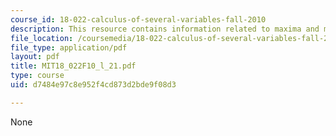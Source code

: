 ```yaml
---
course_id: 18-022-calculus-of-several-variables-fall-2010
description: This resource contains information related to maxima and minima.
file_location: /coursemedia/18-022-calculus-of-several-variables-fall-2010/d7484e97c8e952f4cd873d2bde9f08d3_MIT18_022F10_l_21.pdf
file_type: application/pdf
layout: pdf
title: MIT18_022F10_l_21.pdf
type: course
uid: d7484e97c8e952f4cd873d2bde9f08d3

---
```

None